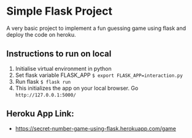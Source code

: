 # Simple Flask Project
A very basic project to implement a fun guessing game using flask and deploy the code on heroku. 

## Instructions to run on local 
1. Initialise virtual environment in python
2. Set flask variable FLASK_APP 
  ` $ export FLASK_APP=interaction.py `
3. Run flask 
   ` $ flask run `
4. This initializes the app on your local browser. Go ` http://127.0.0.1:5000/ `

## Heroku App Link:
 - https://secret-number-game-using-flask.herokuapp.com/game 
